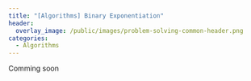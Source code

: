 ```yaml
---
title: "[Algorithms] Binary Exponentiation"
header:
  overlay_image: /public/images/problem-solving-common-header.png
categories:
  - Algorithms
---
```


Comming soon